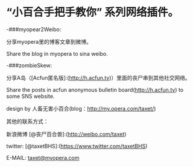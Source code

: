 “小百合手把手教你” 系列网络插件。
=================================

-###myopear2Weibo:

分享myopera里的博客文章到微博。

Share the blog in myopera to sina weibo.

-###zombieSkew:

分享A岛（[Acfun匿名版]:(http://h.acfun.tv)）里面的丧尸串到其他社交网络。

Share the posts in acfun anonymous bulletin board(http://h.acfun.tv) to some SNS website.

design by 人畜无害小百合(blog：http://my.opera.com/taxet/)

其他的联系方式：

新浪微博 [@丧尸百合兽]:(http://weibo.com/taxet)

twitter: [@taxetBHS]:(https://www.twitter.com/taxetBHS)

E-MAIL: taxet@myopera.com
